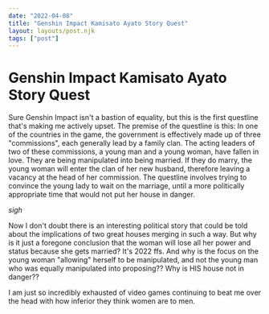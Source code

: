 ```yaml
---
date: "2022-04-08"
title: "Genshin Impact Kamisato Ayato Story Quest"
layout: layouts/post.njk
tags: ["post"]
---
```


# Genshin Impact Kamisato Ayato Story Quest

Sure Genshin Impact isn't a bastion of equality, but this is the first questline that's making me actively upset. The premise of the questline is this: In one of the countries in the game, the government is effectively made up of three "commissions", each generally lead by a family clan. The acting leaders of two of these commissions, a young man and a young woman, have fallen in love. They are being manipulated into being married. If they do marry, the young woman will enter the clan of her new husband, therefore leaving a vacancy at the head of her commission. The questline involves trying to convince the young lady to wait on the marriage, until a more politically appropriate time that would not put her house in danger.

*sigh*

Now I don't doubt there is an interesting political story that could be told about the implications of two great houses merging in such a way. But why is it just a foregone conclusion that the woman will lose all her power and status because she gets married? It's 2022 ffs. And why is the focus on the young woman "allowing" herself to be manipulated, and not the young man who was equally manipulated into proposing?? Why is HIS house not in danger??

I am just so incredibly exhausted of video games continuing to beat me over the head with how inferior they think women are to men.
